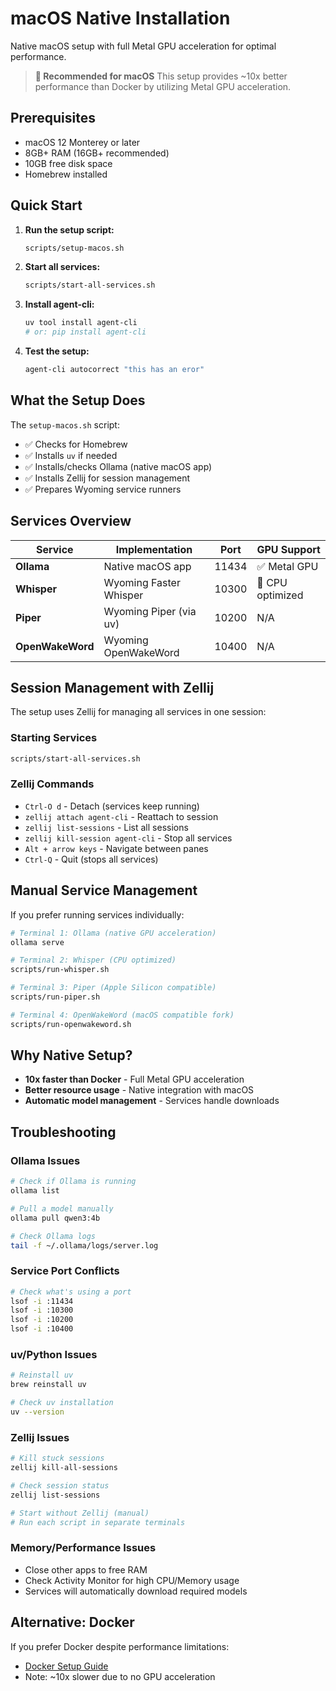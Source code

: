 # macOS Native Installation

Native macOS setup with full Metal GPU acceleration for optimal performance.

> **🍎 Recommended for macOS**
> This setup provides ~10x better performance than Docker by utilizing Metal GPU acceleration.

## Prerequisites

- macOS 12 Monterey or later
- 8GB+ RAM (16GB+ recommended)
- 10GB free disk space
- Homebrew installed

## Quick Start

1. **Run the setup script:**

   ```bash
   scripts/setup-macos.sh
   ```

2. **Start all services:**

   ```bash
   scripts/start-all-services.sh
   ```

3. **Install agent-cli:**

   ```bash
   uv tool install agent-cli
   # or: pip install agent-cli
   ```

4. **Test the setup:**
   ```bash
   agent-cli autocorrect "this has an eror"
   ```

## What the Setup Does

The `setup-macos.sh` script:

- ✅ Checks for Homebrew
- ✅ Installs `uv` if needed
- ✅ Installs/checks Ollama (native macOS app)
- ✅ Installs Zellij for session management
- ✅ Prepares Wyoming service runners

## Services Overview

| Service          | Implementation         | Port  | GPU Support      |
| ---------------- | ---------------------- | ----- | ---------------- |
| **Ollama**       | Native macOS app       | 11434 | ✅ Metal GPU     |
| **Whisper**      | Wyoming Faster Whisper | 10300 | 🔧 CPU optimized |
| **Piper**        | Wyoming Piper (via uv) | 10200 | N/A              |
| **OpenWakeWord** | Wyoming OpenWakeWord   | 10400 | N/A              |

## Session Management with Zellij

The setup uses Zellij for managing all services in one session:

### Starting Services

```bash
scripts/start-all-services.sh
```

### Zellij Commands

- `Ctrl-O d` - Detach (services keep running)
- `zellij attach agent-cli` - Reattach to session
- `zellij list-sessions` - List all sessions
- `zellij kill-session agent-cli` - Stop all services
- `Alt + arrow keys` - Navigate between panes
- `Ctrl-Q` - Quit (stops all services)

## Manual Service Management

If you prefer running services individually:

```bash
# Terminal 1: Ollama (native GPU acceleration)
ollama serve

# Terminal 2: Whisper (CPU optimized)
scripts/run-whisper.sh

# Terminal 3: Piper (Apple Silicon compatible)
scripts/run-piper.sh

# Terminal 4: OpenWakeWord (macOS compatible fork)
scripts/run-openwakeword.sh
```

## Why Native Setup?

- **10x faster than Docker** - Full Metal GPU acceleration
- **Better resource usage** - Native integration with macOS
- **Automatic model management** - Services handle downloads

## Troubleshooting

### Ollama Issues

```bash
# Check if Ollama is running
ollama list

# Pull a model manually
ollama pull qwen3:4b

# Check Ollama logs
tail -f ~/.ollama/logs/server.log
```

### Service Port Conflicts

```bash
# Check what's using a port
lsof -i :11434
lsof -i :10300
lsof -i :10200
lsof -i :10400
```

### uv/Python Issues

```bash
# Reinstall uv
brew reinstall uv

# Check uv installation
uv --version
```

### Zellij Issues

```bash
# Kill stuck sessions
zellij kill-all-sessions

# Check session status
zellij list-sessions

# Start without Zellij (manual)
# Run each script in separate terminals
```

### Memory/Performance Issues

- Close other apps to free RAM
- Check Activity Monitor for high CPU/Memory usage
- Services will automatically download required models

## Alternative: Docker

If you prefer Docker despite performance limitations:

- [Docker Setup Guide](docker.md)
- Note: ~10x slower due to no GPU acceleration
